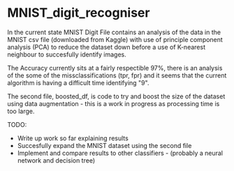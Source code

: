 # MNIST_digit_recogniser


In the current state MNIST Digit File contains an analysis of the data in the MNIST csv file (downloaded from Kaggle) with use of principle component analysis (PCA) to reduce the dataset down before a use of K-nearest neighbour to succesfully identify images. 

The Accuracy currently sits at a fairly respectible 97%, there is an analysis of the some of the missclassifications (tpr, fpr) and it seems that the current algorithm is having a difficult time identifying "9". 

The second file, boosted_df, is code to try and boost the size of the dataset using data augmentation - this is a work in progress as processing time is too large. 

TODO: 
- Write up work so far explaining results 
- Succesfully expand the MNIST dataset using the second file
- Implement and compare results to other classifiers - (probably a neural network and decision tree)
